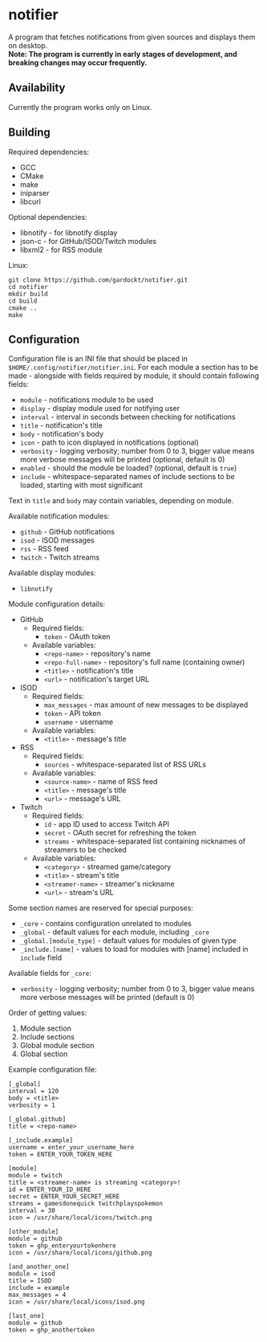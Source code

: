 notifier
========
A program that fetches notifications from given sources and displays them on desktop.  
**Note: The program is currently in early stages of development, and breaking changes may occur frequently.**

## Availability
Currently the program works only on Linux.

## Building
Required dependencies:
- GCC
- CMake
- make
- iniparser
- libcurl

Optional dependencies:
- libnotify - for libnotify display
- json-c - for GitHub/ISOD/Twitch modules
- libxml2 - for RSS module

Linux:
```
git clone https://github.com/gardockt/notifier.git
cd notifier
mkdir build
cd build
cmake ..
make
```

## Configuration
Configuration file is an INI file that should be placed in `$HOME/.config/notifier/notifier.ini`. For each module a section has to be made - alongside with fields required by module, it should contain following fields:
- `module` - notifications module to be used
- `display` - display module used for notifying user
- `interval` - interval in seconds between checking for notifications
- `title` - notification's title
- `body` - notification's body
- `icon` - path to icon displayed in notifications (optional)
- `verbosity` - logging verbosity; number from 0 to 3, bigger value means more verbose messages will be printed (optional, default is 0)
- `enabled` - should the module be loaded? (optional, default is `true`)
- `include` - whitespace-separated names of include sections to be loaded, starting with most significant

Text in `title` and `body` may contain variables, depending on module.

Available notification modules:
- `github` - GitHub notifications
- `isod` - ISOD messages
- `rss` - RSS feed
- `twitch` - Twitch streams

Available display modules:
- `libnotify`

Module configuration details:
- GitHub
	- Required fields:
		- `token` - OAuth token
	- Available variables:
		- `<repo-name>` - repository's name
		- `<repo-full-name>` - repository's full name (containing owner)
		- `<title>` - notification's title
		- `<url>` - notification's target URL
- ISOD
	- Required fields:
		- `max_messages` - max amount of new messages to be displayed
		- `token` - API token
		- `username` - username
	- Available variables:
		- `<title>` - message's title
- RSS
	- Required fields:
		- `sources` - whitespace-separated list of RSS URLs
	- Available variables:
		- `<source-name>` - name of RSS feed
		- `<title>` - message's title
		- `<url>` - message's URL
- Twitch
	- Required fields:
		- `id` - app ID used to access Twitch API
		- `secret` - OAuth secret for refreshing the token
		- `streams` - whitespace-separated list containing nicknames of streamers to be checked
	- Available variables:
		- `<category>` - streamed game/category
		- `<title>` - stream's title
		- `<streamer-name>` - streamer's nickname
		- `<url>` - stream's URL

Some section names are reserved for special purposes:
- `_core` - contains configuration unrelated to modules
- `_global` - default values for each module, including `_core`
- `_global.[module_type]` - default values for modules of given type
- `_include.[name]` - values to load for modules with [name] included in `include` field

Available fields for `_core`:
- `verbosity` - logging verbosity; number from 0 to 3, bigger value means more verbose messages will be printed (default is 0)

Order of getting values:
1. Module section
2. Include sections
3. Global module section
4. Global section

Example configuration file:
```
[_global]
interval = 120
body = <title>
verbosity = 1

[_global.github]
title = <repo-name>

[_include.example]
username = enter_your_username_here
token = ENTER_YOUR_TOKEN_HERE

[module]
module = twitch
title = <streamer-name> is streaming <category>!
id = ENTER_YOUR_ID_HERE
secret = ENTER_YOUR_SECRET_HERE
streams = gamesdonequick twitchplayspokemon
interval = 30
icon = /usr/share/local/icons/twitch.png

[other_module]
module = github
token = ghp_enteryourtokenhere
icon = /usr/share/local/icons/github.png

[and_another_one]
module = isod
title = ISOD
include = example
max_messages = 4
icon = /usr/share/local/icons/isod.png

[last_one]
module = github
token = ghp_anothertoken
```
